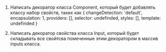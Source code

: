 1. Написать декоратор класса Component, который будет добавлять классу набор свойств, таких как
{
    changeDetection: 'default',
    encapsulation: 1,
    providers: [],
    selector: undefinded,
    styles: [],
    template: undefinded
}

2. Написать декоратор свойства класса Input, который будет складывать все свойтсва помеченные этим декоратором в массив inputs класса.